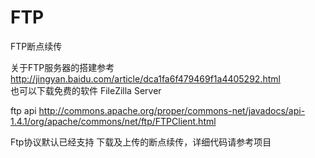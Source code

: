 # FTP
FTP断点续传

关于FTP服务器的搭建参考 http://jingyan.baidu.com/article/dca1fa6f479469f1a4405292.html 		
也可以下载免费的软件 FileZilla Server	 	

ftp api
http://commons.apache.org/proper/commons-net/javadocs/api-1.4.1/org/apache/commons/net/ftp/FTPClient.html

Ftp协议默认已经支持 下载及上传的断点续传，详细代码请参考项目
